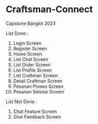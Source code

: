 # Craftsman-Connect
Capstone Bangkit 2023

List Done :  

1. Login Screen
2. Register Screen
3. Home Screen
4. List Chat Screen
5. List Order Screen
6. List Profile Screen
7. List Craftman Screen
8. Detail Craftman Screen
9. Pesanan Proses Screen
10. Pesanan Selesai Screen


List Not Done : 
1. Chat Feature Screen
2. Give Feedback Screen
